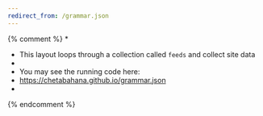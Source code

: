 ```yaml
---
redirect_from: /grammar.json
---
```

{% comment %}
*
*  This layout loops through a collection called `feeds` and collect site data 
*
*  You may see the running code here:
*  https://chetabahana.github.io/grammar.json
*
{% endcomment %}
